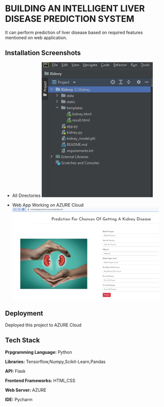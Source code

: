 
# BUILDING AN INTELLIGENT LIVER DISEASE PREDICTION SYSTEM 



It can perform prediction of liver disease based on required features mentioned on web application.


  
## Installation Screenshots


- All Directories
![](all_files.jpg)


- Web App Working on AZURE Cloud
![](deployed_azure.jpg)


## Deployment

Deployed this project to AZURE Cloud


  
## Tech Stack

**Prpgramming Language:** Python

**Libraries:** Tensorflow,Numpy,Scikit-Learn,Pandas

**API:** Flask

**Frontend Frameworks:** HTML,CSS

**Web Server:** AZURE

**IDE:** Pycharm 

  
  
